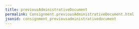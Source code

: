 ```yaml
---
title: previousAdministrativeDocument
permalink: Consignment.previousAdministrativeDocument.html
jsonid: consignment_previousadministrativedocument
---
```

